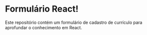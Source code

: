 # Formulário React!

Este repositório contém um formulário de cadastro de currículo para aprofundar o conhecimento em React.
